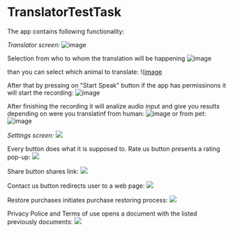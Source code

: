 # TranslatorTestTask

The app contains following functionality:

*Translator screen:*
![image](https://github.com/user-attachments/assets/c437f736-c13a-40c8-b48d-55372ed2520b)

Selection from who to whom the translation will be happening
![image](https://github.com/user-attachments/assets/17a34006-3e7b-42a9-bbd1-57768902ba01)

than you can select which animal to translate:
!([image](https://github.com/user-attachments/assets/2e1b7e7e-58a1-4850-bc3a-c355bf66b543)

After that by pressing on "Start Speak" button if the app has permissinons it will start the recording:
![image](https://github.com/user-attachments/assets/0668eef1-4de6-4ea7-8e2e-30a39265b32e|width=100)

After finishing the recording it will analize audio input and give you results depending on were you translatinf from human:
![image](https://github.com/user-attachments/assets/a4791927-3c55-4909-a255-a2097aa58fa9|width=100)
or from pet:
![image](https://github.com/user-attachments/assets/92287587-0116-4fb5-a03d-a1d38127c293|width=100)


*Settings screen:*
![](https://github.com/user-attachments/assets/c67ef7ef-47b6-4feb-adda-ab4240fd1d0d|width=100)

Every button does what it is supposed to.
Rate us button presents a rating pop-up:
![](https://github.com/user-attachments/assets/c8fe5690-ea4b-48f6-82e2-37ef68c92d40|width=100)

Share button shares link:
![](https://github.com/user-attachments/assets/90df11c4-5e4e-4f57-8f0d-07badce1e4dd|width=100)

Contact us button redirects user to a web page:
![](https://github.com/user-attachments/assets/c6d05b6b-ad04-45c0-b8af-80b072cea7ee|width=100)

Restore purchases initiates purchase restoring process:
![](https://github.com/user-attachments/assets/de6113ef-a05f-4174-b489-35afa6e62607|width=100)

Privacy Police and Terms of use opens a document with the listed previously documents:
![](https://github.com/user-attachments/assets/470941ff-bc72-442f-a31f-d2ec73133994|width=100)







